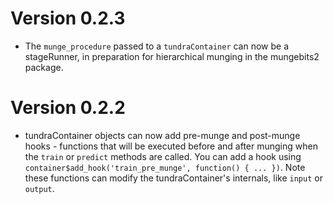 # Version 0.2.3

 * The `munge_procedure` passed to a `tundraContainer` can now be a stageRunner,
   in preparation for hierarchical munging in the mungebits2 package.

# Version 0.2.2

 * tundraContainer objects can now add pre-munge and post-munge hooks - functions
   that will be executed before and after munging when the `train` or
   `predict` methods are called. You can add a hook using
   `container$add_hook('train_pre_munge', function() { ... })`. Note these functions
   can modify the tundraContainer's internals, like `input` or `output`.

